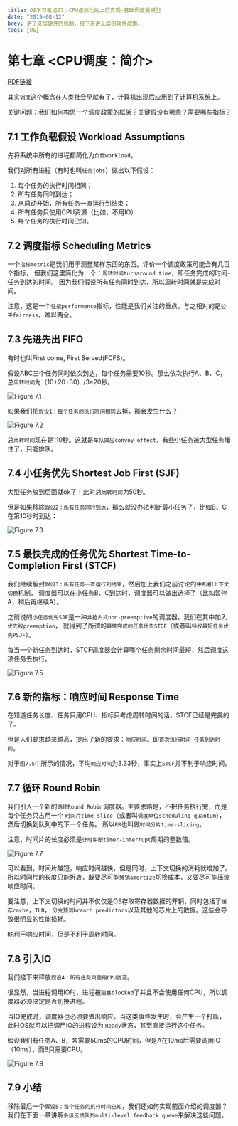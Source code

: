 ```yaml lw-blog-meta
title: OS学习笔记07：CPU虚拟化的上层实现-基础调度器模型
date: "2019-08-12"
brev: 讲了底层硬件的机制，接下来讲上层的软件政策。
tags: [OS]
```


# 第七章 <CPU调度：简介>

[PDF链接](http://pages.cs.wisc.edu/~remzi/OSTEP/cpu-sched.pdf)

其实`调度`这个概念在人类社会早就有了，计算机出现后应用到了计算机系统上。

关键问题：我们如何构思一个调度政策的框架？关键假设有哪些？需要哪些指标？

## 7.1 工作负载假设 Workload Assumptions

先将系统中所有的进程都简化为`负载workload`。

我们对所有进程（有时也叫`任务jobs`）做出以下假设：

1. 每个任务的执行时间相同；
2. 所有任务同时到达；
3. 从启动开始，所有任务一直运行到结束；
4. 所有任务只使用CPU资源（比如，不用IO）
5. 每个任务的执行时间已知。

## 7.2 调度指标 Scheduling Metrics

一个`指标metric`是我们用于测量某样东西的东西。评价一个调度政策可能会有几百个指标，
但我们这里简化为一个：`周转时间turnaround time`，即任务完成的时间-任务到达的时间。
因为我们假设所有任务同时到达，所以周转时间就是完成时间。

注意，这是一个`性能performence`指标，性能是我们关注的重点。与之相对的是`公平fairness`，难以两全。

## 7.3 先进先出 FIFO

有时也叫First come, First Served(FCFS)。

假设ABC三个任务同时依次到达，每个任务需要10秒。那么依次执行A、B、C，
总`周转时间`为（10+20+30）/3=20秒。

![Figure 7.1](https://raw.githubusercontent.com/Saodd/Saodd.github.io.backup-Jun2020/master/static/blog/2019-08-12-Fig-7-1.png)

如果我们把`假设1：每个任务的执行时间相同`去掉，那会发生什么？

![Figure 7.2](https://raw.githubusercontent.com/Saodd/Saodd.github.io.backup-Jun2020/master/static/blog/2019-08-12-Fig-7-2.png)

总`周转时间`现在是110秒。这就是`车队效应convoy effect`，有些小任务被大型任务堵住了，只能排队。

## 7.4 小任务优先  Shortest Job First (SJF)

大型任务放到后面就ok了！此时总`周转时间`为50秒。

但是如果移除`假设2：所有任务同时到达`，那么就没办法判断最小任务了，比如B、C在第10秒时到达：

![Figure 7.3](https://raw.githubusercontent.com/Saodd/Saodd.github.io.backup-Jun2020/master/static/blog/2019-08-12-Fig-7-3.png)

## 7.5 最快完成的任务优先 Shortest Time-to-Completion First (STCF)

我们继续解封`假设3：所有任务一直运行到结束`，然后加上我们之前讨论的`中断`和`上下文切换`机制，
调度器可以在小任务B、C到达时，调度器可以做出选择了（比如暂停A，稍后再继续A）。

之前说的`小任务优先SJF`是一种`非抢占式non-preemptive`的调度器。我们在其中加入`优先权preemption`，
就得到了所谓的`最快完成的任务优先STCF`（或者叫`特权最短任务优先PSJF`）。

每当一个新任务到达时，STCF调度器会计算哪个任务剩余时间最短，然后调度这项任务去执行。

![Figure 7.5](https://raw.githubusercontent.com/Saodd/Saodd.github.io.backup-Jun2020/master/static/blog/2019-08-12-Fig-7-5.png)

## 7.6 新的指标：响应时间 Response Time

在知道任务长度、任务只用CPU、指标只考虑周转时间的话，STCF已经是完美的了。

但是人们要求越来越高，提出了新的要求：`响应时间`。即`首次执行时间-任务到达时间`。

对于`图7.5`中所示的情况，平均`响应时间`为3.33秒，事实上`STCF`并不利于响应时间。

## 7.7 循环 Round Robin

我们引入一个新的`循环Round Robin`调度器。主要思路是，不把任务执行完，而是每个任务只占用一个
`时间片time slice`（或者叫`调度单位scheduling quantum`），然后切换到队列中的下一个任务。
所以`RR`也叫做`时间分片time-slicing`。

注意，时间片的长度必须是`计时中断timer-interrupt`周期的整数倍。

![Figure 7.7](https://raw.githubusercontent.com/Saodd/Saodd.github.io.backup-Jun2020/master/static/blog/2019-08-12-Fig-7-7.png)

可以看到，时间片越短，响应时间越快，但是同时，上下文切换的消耗就增加了。
所以时间片的长度只能折衷，既要尽可能`摊销amortize`切换成本，又要尽可能压缩响应时间。

要注意，上下文切换的时间并不仅仅是OS存取寄存器数据的开销，同时包括了`缓存cache`，`TLB`，
`分支预测branch predictors`以及其他的芯片上的数据。这些会导致很明显的性能损耗。

`RR`利于响应时间，但是不利于周转时间。

## 7.8 引入IO

我们接下来释放`假设4：所有任务只使用CPU资源`。

很显然，当进程调用IO时，进程被`阻塞blocked`了并且不会使用任何CPU，所以调度器必须决定是否切换进程。

当IO完成时，调度器也必须要做出响应。当这类事件发生时，会产生一个打断，此时OS就可以把调用IO的进程设为
`Ready`状态，甚至直接运行这个任务。

假设我们有任务A、B，各需要50ms的CPU时间，但是A在10ms后需要调用IO（10ms），而B只需要CPU。

![Figure 7.9](https://raw.githubusercontent.com/Saodd/Saodd.github.io.backup-Jun2020/master/static/blog/2019-08-12-Fig-7-9.png)

## 7.9 小结

移除最后一个`假设5：每个任务的执行时间已知`，我们还如何实现前面介绍的调度器？
我们在下面一章讲解`多级反馈队列multi-level feedback queue`来解决这些问题。
